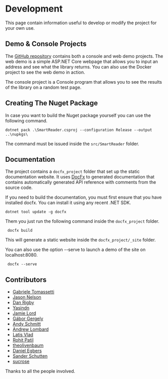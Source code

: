 # Development

This page contain information useful to develop or modify the project for your own use.

## Demo & Console Projects

The [GitHub repository](https://github.com/strumenta/SmartReader) contains both a console and web demo projects. The web demo is a simple ASP.NET Core webpage that allows you to input an address and see what the library returns. You can also use the Docker project to see the web demo in action.

The console project is a Console program that allows you to see the results of the library on a random test page.

## Creating The Nuget Package

In case you want to build the Nuget package yourself you can use the following command.

```
dotnet pack .\SmartReader.csproj --configuration Release --output ..\nupkgs\
```

The command must be issued inside the `src/SmartReader` folder.

## Documentation

The project contains a `docfx_project` folder that set up the static documentation website. It uses [DocFx](https://dotnet.github.io/docfx/index.html) to generated documentation that contains automatically generated API reference with comments from the source code.

If you need to build the documentation, you must first ensure that you have installed docfx. You can install it using any recent .NET SDK.

```
dotnet tool update -g docfx
```

Them you just run the following command inside the `docfx_project` folder.

```
 docfx build
```

This will generate a static website inside the `docfx_project/_site` folder.

You can also use the option --serve to launch a demo of the site on localhost:8080.

```
 docfx --serve
```

## Contributors

- [Gabriele Tomassetti](https://github.com/gabriele-tomassetti)
- [Jason Nelson](https://github.com/iamcarbon)
- [Dan Rigby](https://github.com/DanRigby)
- [Yasindn](https://github.com/yasindn)
- [Jamie Lord](https://github.com/jamie-lord)
- [Gábor Gergely](https://github.com/kodfodrasz)
- [Andy Schmitt](https://github.com/AndySchmitt)
- [Andrew Lombard](https://github.com/alombard)
- [Latis Vlad](https://github.com/latisvlad)
- [Rohit Patil](https://github.com/RohitPatilRRP)
- [theolivenbaum](https://github.com/theolivenbaum)
- [Daniel Egbers](https://github.com/DanielEgbers)
- [Sander Schutten](https://github.com/sschutten)
- [sucrose](https://github.com/sucrose0413 )

Thanks to all the people involved.